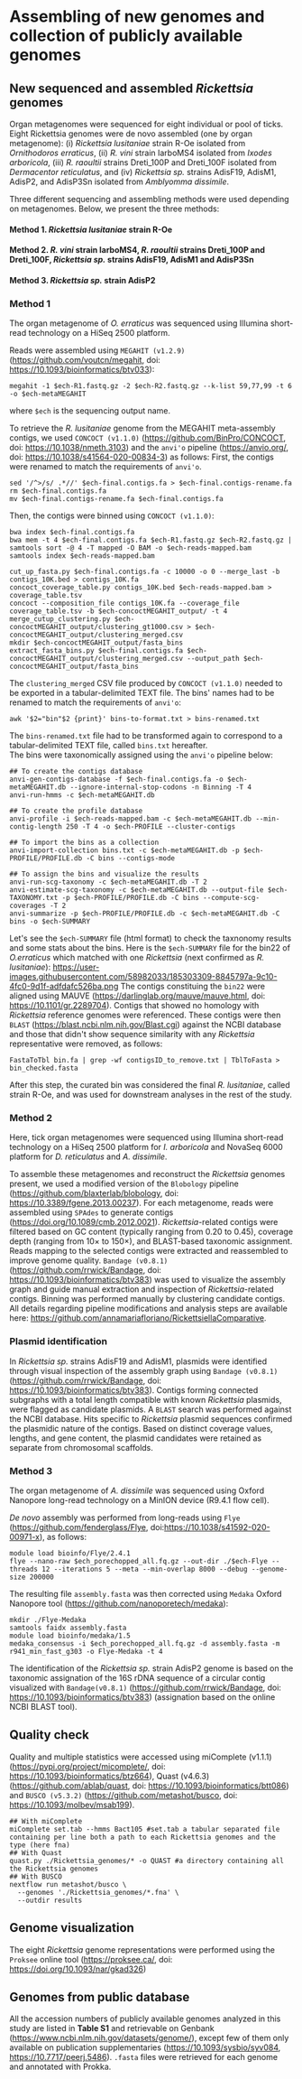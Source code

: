 # Assembling of new genomes and collection of publicly available genomes

## New sequenced and assembled *Rickettsia* genomes

Organ metagenomes were sequenced for eight individual or pool of ticks. Eight Rickettsia genomes were de novo assembled (one by organ metagenome): (i) *Rickettsia lusitaniae* strain R-Oe isolated from *Ornithodoros erraticus*, (ii) *R. vini* strain IarboMS4 isolated from *Ixodes arboricola*, (iii) *R. raoultii* strains Dreti_100P and Dreti_100F isolated from *Dermacentor reticulatus*, and (iv) *Rickettsia sp.* strains AdisF19, AdisM1, AdisP2, and AdisP3Sn isolated from *Amblyomma dissimile*.

Three different sequencing and assembling methods were used depending on metagenomes. Below, we present the three methods:
#### Method 1. *Rickettsia lusitaniae* strain R-Oe
#### Method 2. *R. vini* strain IarboMS4, *R. raoultii* strains Dreti_100P and Dreti_100F, *Rickettsia sp.* strains AdisF19, AdisM1 and AdisP3Sn
#### Method 3. *Rickettsia sp.* strain AdisP2

### Method 1

The organ metagenome of *O. erraticus* was sequenced using Illumina short-read technology on a HiSeq 2500 platform.

Reads were assembled using `MEGAHIT (v1.2.9)` (<https://github.com/voutcn/megahit>, doi: <https://10.1093/bioinformatics/btv033>): 
```
megahit -1 $ech-R1.fastq.gz -2 $ech-R2.fastq.gz --k-list 59,77,99 -t 6 -o $ech-metaMEGAHIT
```
where `$ech` is the sequencing output name.

To retrieve the *R. lusitaniae* genome from the MEGAHIT meta-assembly contigs, we used `CONCOCT (v1.1.0)` (<https://github.com/BinPro/CONCOCT>, doi: <https://10.1038/nmeth.3103>) and the `anvi'o` pipeline (<https://anvio.org/>, doi: <https://10.1038/s41564-020-00834-3>) as follows: 
First, the contigs were renamed to match the requirements of `anvi'o`. 
```
sed '/^>/s/ .*//' $ech-final.contigs.fa > $ech-final.contigs-rename.fa
rm $ech-final.contigs.fa
mv $ech-final.contigs-rename.fa $ech-final.contigs.fa
```

Then, the contigs were binned using `CONCOCT (v1.1.0)`: 
```
bwa index $ech-final.contigs.fa
bwa mem -t 4 $ech-final.contigs.fa $ech-R1.fastq.gz $ech-R2.fastq.gz | samtools sort -@ 4 -T mapped -O BAM -o $ech-reads-mapped.bam
samtools index $ech-reads-mapped.bam

cut_up_fasta.py $ech-final.contigs.fa -c 10000 -o 0 --merge_last -b contigs_10K.bed > contigs_10K.fa
concoct_coverage_table.py contigs_10K.bed $ech-reads-mapped.bam > coverage_table.tsv
concoct --composition_file contigs_10K.fa --coverage_file coverage_table.tsv -b $ech-concoctMEGAHIT_output/ -t 4
merge_cutup_clustering.py $ech-concoctMEGAHIT_output/clustering_gt1000.csv > $ech-concoctMEGAHIT_output/clustering_merged.csv
mkdir $ech-concoctMEGAHIT_output/fasta_bins
extract_fasta_bins.py $ech-final.contigs.fa $ech-concoctMEGAHIT_output/clustering_merged.csv --output_path $ech-concoctMEGAHIT_output/fasta_bins
```

The `clustering_merged` CSV file produced by `CONCOCT (v1.1.0)` needed to be exported in a tabular-delimited TEXT file. 
The bins' names had to be renamed to match the requirements of `anvi'o`: 
```
awk '$2="bin"$2 {print}' bins-to-format.txt > bins-renamed.txt
```
The `bins-renamed.txt` file had to be transformed again to correspond to a tabular-delimited TEXT file, called `bins.txt` hereafter.  
The bins were taxonomically assigned using the `anvi'o` pipeline below: 
```
## To create the contigs database
anvi-gen-contigs-database -f $ech-final.contigs.fa -o $ech-metaMEGAHIT.db --ignore-internal-stop-codons -n Binning -T 4
anvi-run-hmms -c $ech-metaMEGAHIT.db

## To create the profile database
anvi-profile -i $ech-reads-mapped.bam -c $ech-metaMEGAHIT.db --min-contig-length 250 -T 4 -o $ech-PROFILE --cluster-contigs

## To import the bins as a collection
anvi-import-collection bins.txt -c $ech-metaMEGAHIT.db -p $ech-PROFILE/PROFILE.db -C bins --contigs-mode

## To assign the bins and visualize the results
anvi-run-scg-taxonomy -c $ech-metaMEGAHIT.db -T 2
anvi-estimate-scg-taxonomy -c $ech-metaMEGAHIT.db --output-file $ech-TAXONOMY.txt -p $ech-PROFILE/PROFILE.db -C bins --compute-scg-coverages -T 2
anvi-summarize -p $ech-PROFILE/PROFILE.db -c $ech-metaMEGAHIT.db -C bins -o $ech-SUMMARY 
```
Let's see the `$ech-SUMMARY` file (html format) to check the taxnonomy results and some stats about the bins. Here is the `$ech-SUMMARY` file for the bin22 of *O.erraticus* which matched with one *Rickettsia* (next confirmed as *R. lusitaniae*): <https://user-images.githubusercontent.com/58982033/185303309-8845797a-9c10-4fc0-9d1f-adfdafc526ba.png>
The contigs constituing the `bin22` were aligned using MAUVE (<https://darlinglab.org/mauve/mauve.html>, doi: <https://10.1101/gr.2289704>). Contigs that showed no homology with *Rickettsia* reference genomes were referenced. These contigs were then `BLAST` (<https://blast.ncbi.nlm.nih.gov/Blast.cgi>) against the NCBI database and those that didn't show sequence similarity with any *Rickettsia* representative were removed, as follows:
```
FastaToTbl bin.fa | grep -wf contigsID_to_remove.txt | TblToFasta > bin_checked.fasta
```

After this step, the curated bin was considered the final *R. lusitaniae*, called strain R-Oe, and was used for downstream analyses in the rest of the study.  

### Method 2
Here, tick organ metagenomes were sequenced using Illumina short-read technology on a HiSeq 2500 platform for *I. arboricola* and NovaSeq 6000 platform for *D. reticulatus* and *A. dissimile*.

To assemble these metagenomes and reconstruct the *Rickettsia* genomes present, we used a modified version of the `Blobology` pipeline (<https://github.com/blaxterlab/blobology>, doi: <https://10.3389/fgene.2013.00237>). For each metagenome, reads were assembled using `SPAdes` to generate contigs (<https://doi.org/10.1089/cmb.2012.0021>). *Rickettsia*-related contigs were filtered based on GC content (typically ranging from 0.20 to 0.45), coverage depth (ranging from 10× to 150×), and BLAST-based taxonomic assignment. Reads mapping to the selected contigs were extracted and reassembled to improve genome quality. `Bandage (v0.8.1)` (<https://github.com/rrwick/Bandage>, doi: <https://10.1093/bioinformatics/btv383>) was used to visualize the assembly graph and guide manual extraction and inspection of *Rickettsia*-related contigs. Binning was performed manually by clustering candidate contigs. All details regarding pipeline modifications and analysis steps are available here: <https://github.com/annamariafloriano/RickettsiellaComparative>.

### Plasmid identification
In *Rickettsia sp.* strains AdisF19 and AdisM1, plasmids were identified through visual inspection of the assembly graph using `Bandage (v0.8.1)` (<https://github.com/rrwick/Bandage>, doi: <https://10.1093/bioinformatics/btv383>). Contigs forming connected subgraphs with a total length compatible with known *Rickettsia* plasmids, were flagged as candidate plasmids. A `BLAST` search was performed against the NCBI database. Hits specific to *Rickettsia* plasmid sequences confirmed the plasmidic nature of the contigs. Based on distinct coverage values, lengths, and gene content, the plasmid candidates were retained as separate from chromosomal scaffolds.

### Method 3

The organ metagenome of *A. dissimile* was sequenced using Oxford Nanopore long-read technology on a MinION device (R9.4.1 flow cell).

*De novo* assembly was performed from long-reads using `Flye` (<https://github.com/fenderglass/Flye>, doi:<https://10.1038/s41592-020-00971-x>), as follows:
```
module load bioinfo/Flye/2.4.1
flye --nano-raw $ech_porechopped_all.fq.gz --out-dir ./$ech-Flye --threads 12 --iterations 5 --meta --min-overlap 8000 --debug --genome-size 200000
```
The resulting file `assembly.fasta` was then corrected using `Medaka` Oxford Nanopore tool (<https://github.com/nanoporetech/medaka>):
```
mkdir ./Flye-Medaka
samtools faidx assembly.fasta
module load bioinfo/medaka/1.5
medaka_consensus -i $ech_porechopped_all.fq.gz -d assembly.fasta -m r941_min_fast_g303 -o Flye-Medaka -t 4
```
The identification of the *Rickettsia sp.* strain AdisP2 genome is based on the taxonomic assignation of the 16S rDNA sequence of a circular contig visualized with `Bandage(v0.8.1)` (<https://github.com/rrwick/Bandage>, doi: <https://10.1093/bioinformatics/btv383>) (assignation based on the online NCBI BLAST tool). 

## Quality check
Quality and multiple statistics were accessed using miComplete (v1.1.1) (<https://pypi.org/project/micomplete/>, doi: <https://10.1093/bioinformatics/btz664>), Quast (v4.6.3) (<https://github.com/ablab/quast>, doi: <https://10.1093/bioinformatics/btt086>) and `BUSCO (v5.3.2)` (<https://github.com/metashot/busco>, doi: <https://10.1093/molbev/msab199>).

```
## With miComplete
miComplete set.tab --hmms Bact105 #set.tab a tabular separated file containing per line both a path to each Rickettsia genomes and the type (here fna)
## With Quast
quast.py ./Rickettsia_genomes/* -o QUAST #a directory containing all the Rickettsia genomes
## With BUSCO
nextflow run metashot/busco \
  --genomes './Rickettsia_genomes/*.fna' \
  --outdir results
```

## Genome visualization
The eight *Rickettsia* genome representations were performed using the `Proksee` online tool (<https://proksee.ca/>, doi: <https://doi.org/10.1093/nar/gkad326>)

## Genomes from public database

All the accession numbers of publicly available genomes analyzed in this study are listed in **Table S1** and retrievable on Genbank (<https://www.ncbi.nlm.nih.gov/datasets/genome/>), except few of them only available on publication supplementaries (<https://10.1093/sysbio/syv084>, <https://10.7717/peerj.5486>). `.fasta` files were retrieved for each genome and annotated with Prokka.
